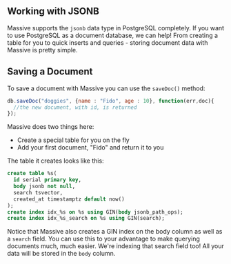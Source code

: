 ## Working with JSONB

Massive supports the `jsonb` data type in PostgreSQL completely. If you want to use PostgreSQL as a document database, we can help! From creating a table for you to quick inserts and queries - storing document data with Massive is pretty simple.

## Saving a Document

To save a document with Massive you can use the `saveDoc()` method:

```js
db.saveDoc("doggies", {name : "Fido", age : 10}, function(err,doc){
  //the new document, with id, is returned
});
```

Massive does two things here:

 - Create a special table for you on the fly
 - Add your first document, "Fido" and return it to you

The table it creates looks like this:

```sql
create table %s(
  id serial primary key,
  body jsonb not null,
  search tsvector,
  created_at timestamptz default now()
);
create index idx_%s on %s using GIN(body jsonb_path_ops); 
create index idx_%s_search on %s using GIN(search); 
```

Notice that Massive also creates a GIN index on the body column as well as a `search` field. You can use this to your advantage to make querying documents much, much easier. We're indexing that search field too! All your data will be stored in the `body` column.

